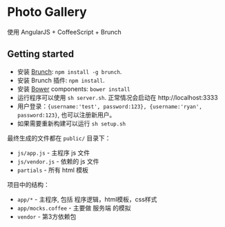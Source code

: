 # Photo Gallery

使用 AngularJS + CoffeeScript + Brunch

## Getting started
* 安装 [Brunch](http://brunch.io): `npm install -g brunch`.
* 安装 Brunch 插件: `npm install`.
* 安装 [Bower](http://bower.io) components: `bower install`
* 运行程序可以使用 `sh server.sh`. 正常情况会启动在 http://localhost:3333
* 用户登录：`{username:'test', password:123}, {username:'ryan', password:123}`, 也可以注册新用户。
* 如果需要重新构建可以运行 `sh setup.sh`

最终生成的文件都在 `public/` 目录下：
* `js/app.js` - 主程序 js 文件
* `js/vendor.js` - 依赖的 js 文件
* `partials` - 所有 html 模板

项目中的结构：
* `app/*` - 主程序, 包括 程序逻辑，html模板，css样式
* `app/mocks.coffee` - 主要做 服务端 的模拟
* `vendor` - 第3方依赖包
